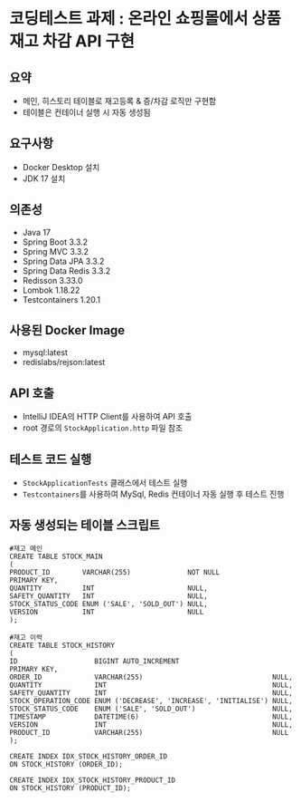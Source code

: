 # 코딩테스트 과제 : 온라인 쇼핑몰에서 상품 재고 차감 API 구현

## 요약
- 메인, 히스토리 테이블로 재고등록 & 증/차감 로직만 구현함
- 테이블은 컨테이너 실행 시 자동 생성됨

## 요구사항
- Docker Desktop 설치
- JDK 17 설치

## 의존성
- Java 17
- Spring Boot 3.3.2
- Spring MVC 3.3.2
- Spring Data JPA 3.3.2
- Spring Data Redis 3.3.2
- Redisson 3.33.0
- Lombok 1.18.22
- Testcontainers 1.20.1

## 사용된 Docker Image
- mysql:latest
- redislabs/rejson:latest

## API 호출
- IntelliJ IDEA의 HTTP Client를 사용하여 API 호출
- root 경로의 `StockApplication.http` 파일 참조

## 테스트 코드 실행
- `StockApplicationTests` 클래스에서 테스트 실행
- `Testcontainers`를 사용하여 MySql, Redis 컨테이너 자동 실행 후 테스트 진행

## 자동 생성되는 테이블 스크립트
```
#재고 메인
CREATE TABLE STOCK_MAIN
(
PRODUCT_ID        VARCHAR(255)              NOT NULL
PRIMARY KEY,
QUANTITY          INT                       NULL,
SAFETY_QUANTITY   INT                       NULL,
STOCK_STATUS_CODE ENUM ('SALE', 'SOLD_OUT') NULL,
VERSION           INT                       NULL
);

#재고 이력
CREATE TABLE STOCK_HISTORY
(
ID                   BIGINT AUTO_INCREMENT
PRIMARY KEY,
ORDER_ID             VARCHAR(255)                                NULL,
QUANTITY             INT                                         NULL,
SAFETY_QUANTITY      INT                                         NULL,
STOCK_OPERATION_CODE ENUM ('DECREASE', 'INCREASE', 'INITIALISE') NULL,
STOCK_STATUS_CODE    ENUM ('SALE', 'SOLD_OUT')                   NULL,
TIMESTAMP            DATETIME(6)                                 NULL,
VERSION              INT                                         NULL,
PRODUCT_ID           VARCHAR(255)                                NULL
);

CREATE INDEX IDX_STOCK_HISTORY_ORDER_ID
ON STOCK_HISTORY (ORDER_ID);

CREATE INDEX IDX_STOCK_HISTORY_PRODUCT_ID
ON STOCK_HISTORY (PRODUCT_ID);
```
